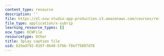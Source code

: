 ```yaml
---
content_type: resource
description: ''
file: https://ol-ocw-studio-app-production.s3.amazonaws.com/courses/res-18-008-calculus-revisited-complex-variables-differential-equations-and-linear-algebra-fall-2011/b29adf9201970b405f6bf8ef75807d78_BOx8LRyr8mU.srt
file_type: application/x-subrip
learning_resource_types: []
ocw_type: OCWFile
resourcetype: Other
title: 3play caption file
uid: b29adf92-0197-0b40-5f6b-f8ef75807d78
---
```

